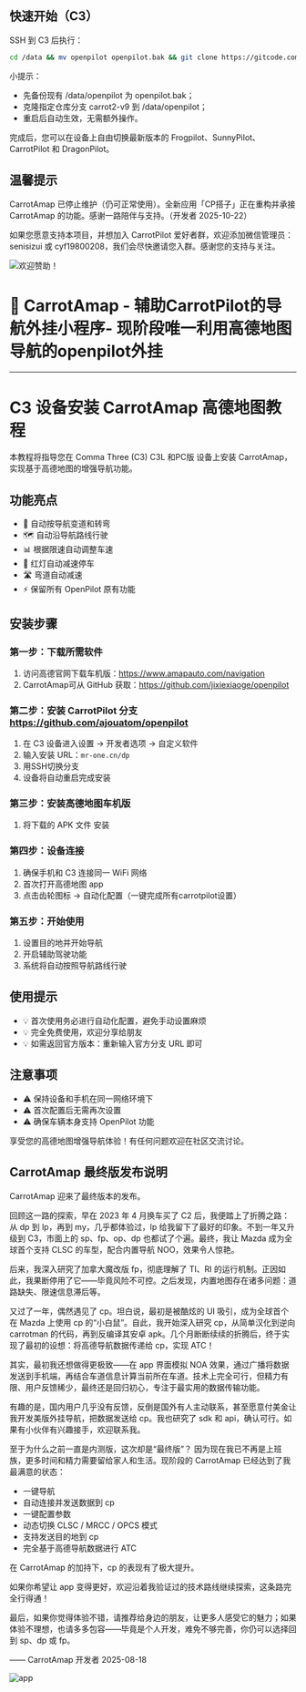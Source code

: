 ## 快速开始（C3）

SSH 到 C3 后执行：

```bash
cd /data && mv openpilot openpilot.bak && git clone https://gitcode.com/jixiexiaoge/openpilot.git openpilot -b carrot2-v9 && sudo reboot
```

小提示：
- 先备份现有 /data/openpilot 为 openpilot.bak；
- 克隆指定仓库分支 carrot2-v9 到 /data/openpilot；
- 重启后自动生效，无需额外操作。

完成后，您可以在设备上自由切换最新版本的 Frogpilot、SunnyPilot、CarrotPilot 和 DragonPilot。


## 温馨提示
CarrotAmap 已停止维护（仍可正常使用）。全新应用「CP搭子」正在重构并承接 CarrotAmap 的功能。感谢一路陪伴与支持。（开发者 2025-10-22）


如果您愿意支持本项目，并想加入 CarrotPilot 爱好者群，欢迎添加微信管理员：senisizui 或 cyf19800208，我们会尽快邀请您入群。感谢您的支持与关注。



![](/wechat.jpg "欢迎赞助！")

# 🚗 CarrotAmap - 辅助CarrotPilot的导航外挂小程序- 现阶段唯一利用高德地图导航的openpilot外挂

---

# C3 设备安装 CarrotAmap 高德地图教程

本教程将指导您在 Comma Three (C3) C3L 和PC版 设备上安装 CarrotAmap，实现基于高德地图的增强导航功能。

## 功能亮点
- 🚗 自动按导航变道和转弯
- 🗺️ 自动沿导航路线行驶
- 📊 根据限速自动调整车速
- 🚦 红灯自动减速停车
- 🛣️ 弯道自动减速
- ⚡ 保留所有 OpenPilot 原有功能

## 安装步骤

### 第一步：下载所需软件
1. 访问高德官网下载车机版：https://www.amapauto.com/navigation
2. CarrotAmap可从 GitHub 获取：https://github.com/jixiexiaoge/openpilot

### 第二步：安装 CarrotPilot 分支 https://github.com/ajouatom/openpilot
1. 在 C3 设备进入设置 → 开发者选项 → 自定义软件
2. 输入安装 URL：`mr-one.cn/dp`
3. 用SSH切换分支
4. 设备将自动重启完成安装

### 第三步：安装高德地图车机版
1. 将下载的  APK 文件 安装

### 第四步：设备连接
1. 确保手机和 C3 连接同一 WiFi 网络
2. 首次打开高德地图 app
3. 点击齿轮图标 → 自动化配置（一键完成所有carrotpilot设置）

### 第五步：开始使用
1. 设置目的地并开始导航
2. 开启辅助驾驶功能
3. 系统将自动按照导航路线行驶

## 使用提示
- 💡 首次使用务必进行自动化配置，避免手动设置麻烦
- 💡 完全免费使用，欢迎分享给朋友
- 💡 如需返回官方版本：重新输入官方分支 URL 即可

## 注意事项
- ⚠️ 保持设备和手机在同一网络环境下
- ⚠️ 首次配置后无需再次设置
- ⚠️ 确保车辆本身支持 OpenPilot 功能

享受您的高德地图增强导航体验！有任何问题欢迎在社区交流讨论。 

## CarrotAmap 最终版发布说明

CarrotAmap 迎来了最终版本的发布。

回顾这一路的探索，早在 2023 年 4 月换车买了 C2 后，我便踏上了折腾之路：从 dp 到 lp，再到 my，几乎都体验过，lp 给我留下了最好的印象。不到一年又升级到 C3，市面上的 sp、fp、op、dp 也都试了个遍。最终，我让 Mazda 成为全球首个支持 CLSC 的车型，配合内置导航 NOO，效果令人惊艳。

后来，我深入研究了加拿大魔改版 fp，彻底理解了 TI、RI 的运行机制。正因如此，我果断停用了它——毕竟风险不可控。之后发现，内置地图存在诸多问题：道路缺失、限速信息滞后等。

又过了一年，偶然遇见了 cp。坦白说，最初是被酷炫的 UI 吸引，成为全球首个在 Mazda 上使用 cp 的“小白鼠”。自此，我开始深入研究 cp，从简单汉化到逆向 carrotman 的代码，再到反编译其安卓 apk。几个月断断续续的折腾后，终于实现了最初的设想：将高德导航数据传递给 cp，实现 ATC！

其实，最初我还想做得更极致——在 app 界面模拟 NOA 效果，通过广播将数据发送到手机端，再结合车道信息计算当前所在车道。技术上完全可行，但精力有限、用户反馈稀少，最终还是回归初心，专注于最实用的数据传输功能。

有趣的是，国内用户几乎没有反馈，反倒是国外有人主动联系，甚至愿意付美金让我开发美版外挂导航，把数据发送给 cp。我也研究了 sdk 和 api，确认可行。如果有小伙伴有兴趣接手，欢迎联系我。

至于为什么之前一直是内测版，这次却是“最终版”？
因为现在我已不再是上班族，更多时间和精力需要留给家人和生活。现阶段的 CarrotAmap 已经达到了我最满意的状态：

- 一键导航
- 自动连接并发送数据到 cp
- 一键配置参数
- 动态切换 CLSC / MRCC / OPCS 模式
- 支持发送目的地到 cp
- 完全基于高德导航数据进行 ATC

在 CarrotAmap 的加持下，cp 的表现有了极大提升。

如果你希望让 app 变得更好，欢迎沿着我验证过的技术路线继续探索，这条路完全行得通！

最后，如果你觉得体验不错，请推荐给身边的朋友，让更多人感受它的魅力；如果体验不理想，也请多多包容——毕竟是个人开发，难免不够完善，你仍可以选择回到 sp、dp 或 fp。

—— CarrotAmap 开发者
2025-08-18

![](/demo.jpg "app")
